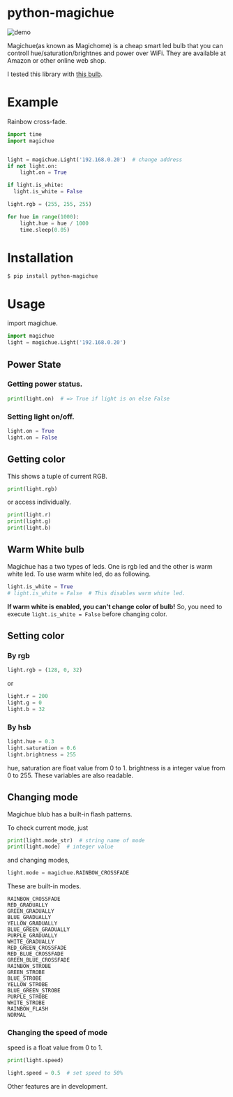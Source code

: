 # python-magichue

![demo](https://github.com/namacha/python-magichue/raw/image/hue.gif)

Magichue(as known as Magichome) is a cheap smart led bulb that you can controll hue/saturation/brightnes and power over WiFi. They are available at Amazon or other online web shop.

I tested this library with [this bulb](http://www.amazon.co.jp/exec/obidos/ASIN/B0777LXQ4R/).

# Example
Rainbow cross-fade.
```python
import time
import magichue


light = magichue.Light('192.168.0.20')  # change address
if not light.on:
    light.on = True

if light.is_white:
  light.is_white = False

light.rgb = (255, 255, 255)

for hue in range(1000):
    light.hue = hue / 1000
    time.sleep(0.05)

```


# Installation
```
$ pip install python-magichue
```

# Usage
import magichue.
```python
import magichue
light = magichue.Light('192.168.0.20')
```

## Power State

### Getting power status.
```python
print(light.on)  # => True if light is on else False
```

### Setting light on/off.
```python
light.on = True
light.on = False
```

## Getting color
This shows a tuple of current RGB.
```python
print(light.rgb)
```
or access individually.
```python
print(light.r)
print(light.g)
print(light.b)
```

## Warm White bulb
Magichue has a two types of leds. One is rgb led and the other is warm white led.
To use warm white led, do as following.
```python
light.is_white = True
# light.is_white = False  # This disables warm white led.
```

**If warm white is enabled, you can't change color of bulb!**
So, you need to execute ``` light.is_white = False ``` before changing color.


## Setting color
### By rgb
```python
light.rgb = (128, 0, 32)
```
or
```python
light.r = 200
light.g = 0
light.b = 32
```

### By hsb
```python
light.hue = 0.3
light.saturation = 0.6
light.brightness = 255
```
hue, saturation are float value from 0 to 1. brightness is a integer value from 0 to 255.
These variables are also readable.


## Changing mode
Magichue blub has a built-in flash patterns.

To check current mode, just
```python
print(light.mode_str)  # string name of mode
print(light.mode)  # integer value
```

and changing modes,
```python
light.mode = magichue.RAINBOW_CROSSFADE
```


These are built-in modes.
```
RAINBOW_CROSSFADE
RED_GRADUALLY
GREEN_GRADUALLY
BLUE_GRADUALLY
YELLOW_GRADUALLY
BLUE_GREEN_GRADUALLY
PURPLE_GRADUALLY
WHITE_GRADUALLY
RED_GREEN_CROSSFADE
RED_BLUE_CROSSFADE
GREEN_BLUE_CROSSFADE
RAINBOW_STROBE
GREEN_STROBE
BLUE_STROBE
YELLOW_STROBE
BLUE_GREEN_STROBE
PURPLE_STROBE
WHITE_STROBE
RAINBOW_FLASH
NORMAL
```


### Changing the speed of mode

speed is a float value from 0 to 1.

```python
print(light.speed)

light.speed = 0.5  # set speed to 50%
```


Other features are in development.
